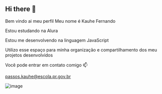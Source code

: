 ## Hi there 👋
Bem vindo ai meu perfil
Meu nome é Kauhe Fernando

Estou estudando na Alura

Estou me desenvolvendo na linguagem JavaScript

Utilizo esse espaço para minha organização e compartilhamento dos meu projetos desenvolvidos

Você pode entrar em contato comigo 📫

passos.kauhe@escola.pr.gov.br


![![image](https://github.com/user-attachments/assets/ce7495e5-4a5f-485a-97b0-a482abf6d4ec)
](link)

<!--
**rpggoku00/RPGGOKU00** is a ✨ _special_ ✨ repository because its `README.md` (this file) appears on your GitHub profile.

Here are some ideas to get you started:

- 🔭 I’m currently working on ...
- 🌱 I’m currently learning ...
- 👯 I’m looking to collaborate on ...
- 🤔 I’m looking for help with ...
- 💬 Ask me about ...
- 📫 How to reach me: ...
- 😄 Pronouns: ...
- ⚡ Fun fact: ...
-->
